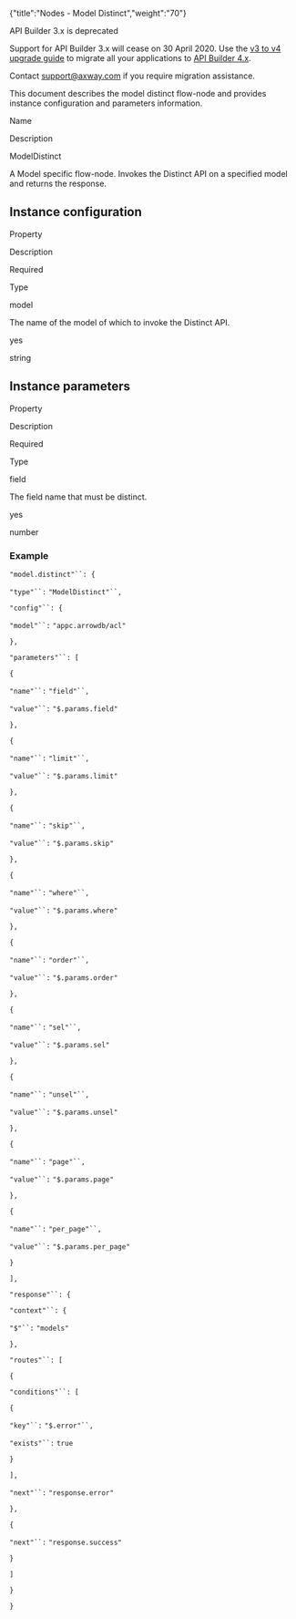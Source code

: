 {"title":"Nodes - Model Distinct","weight":"70"}

API Builder 3.x is deprecated

Support for API Builder 3.x will cease on 30 April 2020. Use the [v3 to v4 upgrade guide](https://docs.axway.com/bundle/API_Builder_4x_allOS_en/page/api_builder_v3_to_v4_upgrade_guide.html) to migrate all your applications to [API Builder 4.x](https://docs.axway.com/bundle/API_Builder_4x_allOS_en/page/api_builder_getting_started_guide.html).

Contact [support@axway.com](mailto:support@axway.com) if you require migration assistance.

This document describes the model distinct flow-node and provides instance configuration and parameters information.

Name

Description

ModelDistinct

A Model specific flow-node. Invokes the Distinct API on a specified model and returns the response.

## Instance configuration

Property

Description

Required

Type

model

The name of the model of which to invoke the Distinct API.

yes

string

## Instance parameters

Property

Description

Required

Type

field

The field name that must be distinct.

yes

number

### Example

`"model.distinct"``: {`

`"type"``:` `"ModelDistinct"``,`

`"config"``: {`

`"model"``:` `"appc.arrowdb/acl"`

`},`

`"parameters"``: [`

`{`

`"name"``:` `"field"``,`

`"value"``:` `"$.params.field"`

`},`

`{`

`"name"``:` `"limit"``,`

`"value"``:` `"$.params.limit"`

`},`

`{`

`"name"``:` `"skip"``,`

`"value"``:` `"$.params.skip"`

`},`

`{`

`"name"``:` `"where"``,`

`"value"``:` `"$.params.where"`

`},`

`{`

`"name"``:` `"order"``,`

`"value"``:` `"$.params.order"`

`},`

`{`

`"name"``:` `"sel"``,`

`"value"``:` `"$.params.sel"`

`},`

`{`

`"name"``:` `"unsel"``,`

`"value"``:` `"$.params.unsel"`

`},`

`{`

`"name"``:` `"page"``,`

`"value"``:` `"$.params.page"`

`},`

`{`

`"name"``:` `"per_page"``,`

`"value"``:` `"$.params.per_page"`

`}`

`],`

`"response"``: {`

`"context"``: {`

`"$"``:` `"models"`

`},`

`"routes"``: [`

`{`

`"conditions"``: [`

`{`

`"key"``:` `"$.error"``,`

`"exists"``:` `true`

`}`

`],`

`"next"``:` `"response.error"`

`},`

`{`

`"next"``:` `"response.success"`

`}`

`]`

`}`

`}`
